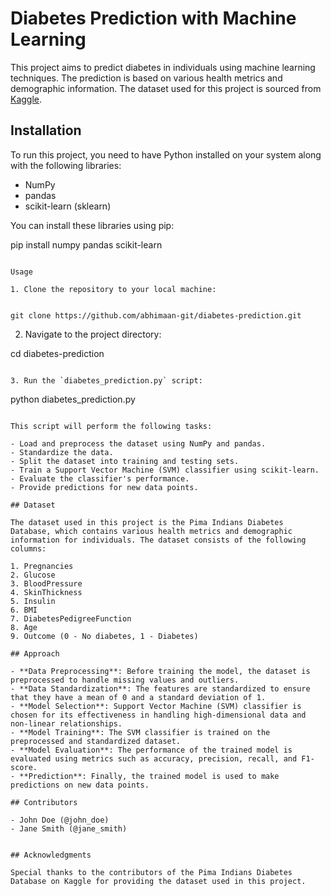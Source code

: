 # Diabetes Prediction with Machine Learning

This project aims to predict diabetes in individuals using machine learning techniques. The prediction is based on various health metrics and demographic information. The dataset used for this project is sourced from [Kaggle](https://www.kaggle.com/uciml/pima-indians-diabetes-database).

## Installation

To run this project, you need to have Python installed on your system along with the following libraries:

- NumPy
- pandas
- scikit-learn (sklearn)

You can install these libraries using pip:


pip install numpy pandas scikit-learn
```

Usage

1. Clone the repository to your local machine:


git clone https://github.com/abhimaan-git/diabetes-prediction.git
```

2. Navigate to the project directory:


cd diabetes-prediction
```

3. Run the `diabetes_prediction.py` script:

```
python diabetes_prediction.py
```

This script will perform the following tasks:

- Load and preprocess the dataset using NumPy and pandas.
- Standardize the data.
- Split the dataset into training and testing sets.
- Train a Support Vector Machine (SVM) classifier using scikit-learn.
- Evaluate the classifier's performance.
- Provide predictions for new data points.

## Dataset

The dataset used in this project is the Pima Indians Diabetes Database, which contains various health metrics and demographic information for individuals. The dataset consists of the following columns:

1. Pregnancies
2. Glucose
3. BloodPressure
4. SkinThickness
5. Insulin
6. BMI
7. DiabetesPedigreeFunction
8. Age
9. Outcome (0 - No diabetes, 1 - Diabetes)

## Approach

- **Data Preprocessing**: Before training the model, the dataset is preprocessed to handle missing values and outliers.
- **Data Standardization**: The features are standardized to ensure that they have a mean of 0 and a standard deviation of 1.
- **Model Selection**: Support Vector Machine (SVM) classifier is chosen for its effectiveness in handling high-dimensional data and non-linear relationships.
- **Model Training**: The SVM classifier is trained on the preprocessed and standardized dataset.
- **Model Evaluation**: The performance of the trained model is evaluated using metrics such as accuracy, precision, recall, and F1-score.
- **Prediction**: Finally, the trained model is used to make predictions on new data points.

## Contributors

- John Doe (@john_doe)
- Jane Smith (@jane_smith)


## Acknowledgments

Special thanks to the contributors of the Pima Indians Diabetes Database on Kaggle for providing the dataset used in this project.
